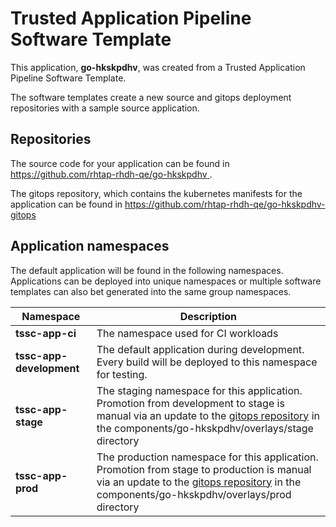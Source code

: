 # Trusted Application Pipeline Software Template

This application, **go-hkskpdhv**, was created from a Trusted Application Pipeline Software Template.

The software templates create a new source and gitops deployment repositories with a sample source application. 

## Repositories

The source code for your application can be found in [https://github.com/rhtap-rhdh-qe/go-hkskpdhv ](https://github.com/rhtap-rhdh-qe/go-hkskpdhv ).
 
The gitops repository, which contains the kubernetes manifests for the application can be found in 
[https://github.com/rhtap-rhdh-qe/go-hkskpdhv-gitops ](https://github.com/rhtap-rhdh-qe/go-hkskpdhv-gitops ) 

## Application namespaces 

The default application will be found in the following namespaces. Applications can be deployed into unique namespaces or multiple software templates can also bet generated into the same group namespaces.  

|  Namespace   |  Description   |  
| -------- | -------- |
| **tssc-app-ci** | The namespace used for CI workloads |
| **tssc-app-development** | The default application during development. Every build will be deployed to this namespace for testing. |
| **tssc-app-stage** | The staging namespace for this application. Promotion from development to stage is manual via an update to the [gitops repository](https://github.com/rhtap-rhdh-qe/go-hkskpdhv-gitops ) in the components/go-hkskpdhv/overlays/stage directory |
| **tssc-app-prod** | The production namespace for this application. Promotion from stage to production is manual via an update to the [gitops repository](https://github.com/rhtap-rhdh-qe/go-hkskpdhv-gitops ) in the components/go-hkskpdhv/overlays/prod directory |
